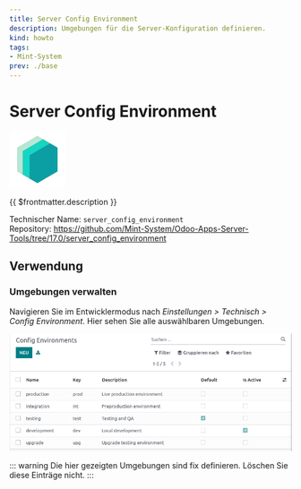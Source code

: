 ```yaml
---
title: Server Config Environment
description: Umgebungen für die Server-Konfiguration definieren.
kind: howto
tags:
- Mint-System
prev: ./base
---
```

# Server Config Environment
![icon_oms_box](attachments/icons_odoo_mint_system.png)

{{ $frontmatter.description }}

Technischer Name: `server_config_environment`\
Repository: <https://github.com/Mint-System/Odoo-Apps-Server-Tools/tree/17.0/server_config_environment>

## Verwendung

### Umgebungen verwalten

Navigieren Sie im Entwicklermodus nach *Einstellungen > Technisch > Config Environment*. Hier sehen Sie alle auswählbaren Umgebungen.

![](attachments/Server%20Config%20Environment.png)

::: warning
Die hier gezeigten Umgebungen sind fix definieren. Löschen Sie diese Einträge nicht.
:::
